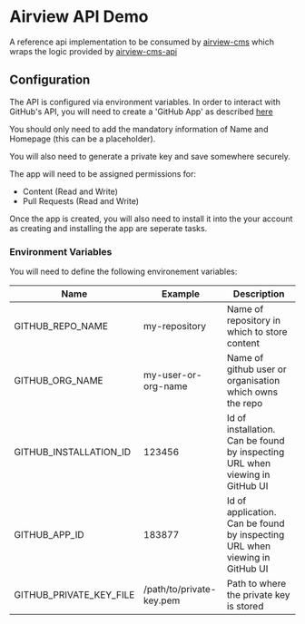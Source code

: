 # Airview API Demo

A reference api implementation to be consumed by [airview-cms](/packages/airview-cms/) which wraps the logic provided by [airview-cms-api](/packages/airview-cms-api)

## Configuration

The API is configured via environment variables. In order to interact with GitHub's API, you will need to create a 'GitHub App' as described [here](https://docs.github.com/en/developers/apps/building-github-apps/creating-a-github-app)

You should only need to add the mandatory information of Name and Homepage (this can be a placeholder).

You will also need to generate a private key and save somewhere securely.

The app will need to be assigned permissions for:

- Content (Read and Write)
- Pull Requests (Read and Write)

Once the app is created, you will also need to install it into the your account as creating and installing the app are seperate tasks.

### Environment Variables

You will need to define the following environement variables:

|Name|Example|Description|
|-----|-------|------------|
| GITHUB_REPO_NAME | my-repository | Name of repository in which to store content |
| GITHUB_ORG_NAME | my-user-or-org-name | Name of github user or organisation which owns the repo |
| GITHUB_INSTALLATION_ID | 123456 | Id of installation. Can be found by inspecting URL when viewing in GitHub UI|
| GITHUB_APP_ID | 183877 |Id of application. Can be found by inspecting URL when viewing in GitHub UI|
| GITHUB_PRIVATE_KEY_FILE | /path/to/private-key.pem |Path to where the private key is stored|
